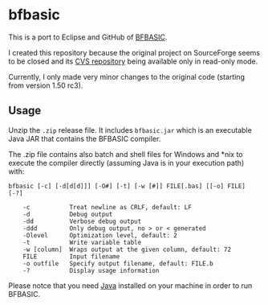 # bfbasic
This is a port to Eclipse and GitHub of [BFBASIC](https://esolangs.org/wiki/BFBASIC).

I created this repository because the original project on SourceForge seems to be closed and its [CVS repository](http://brainfuck.cvs.sourceforge.net/brainfuck/) being available only in read-only mode.

Currently, I only made very minor changes to the original code (starting from version 1.50 rc3).

## Usage
Unzip the `.zip` release file. It includes `bfbasic.jar` which is an executable Java JAR that contains the BFBASIC compiler.

The .zip file contains also batch and shell files for Windows and \*nix to execute the compiler directly (assuming Java is in your execution path) with:

```
bfbasic [-c] [-d[d[d]]] [-O#] [-t] [-w [#]] FILE[.bas] [[-o] FILE] [-?]

    -c           Treat newline as CRLF, default: LF
    -d           Debug output
    -dd          Verbose debug output
    -ddd         Only debug output, no > or < generated
    -Olevel      Optimization level, default: 2
    -t           Write variable table
    -w [column]  Wraps output at the given column, default: 72
    FILE         Input filename
    -o outfile   Specify output filename, default: FILE.b
    -?           Display usage information
```

Please notce that you need [Java](https://java.com/en/download/) installed on your machine in order to run BFBASIC.
